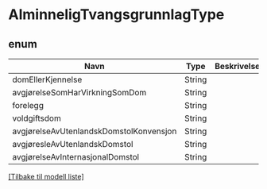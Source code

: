# AlminneligTvangsgrunnlagType

## enum

| Navn                                    | Type   | Beskrivelse | Notater |
|-----------------------------------------|--------|-------------|---------|
| domEllerKjennelse                       | String |             |         |
| avgjørelseSomHarVirkningSomDom          | String |             |         |
| forelegg                                | String |             |         |
| voldgiftsdom                            | String |             |         |
| avgjørelseAvUtenlandskDomstolKonvensjon | String |             |         |
| avgjøresleAvUtenlandskDomstol           | String |             |         |
| avgjørelseAvInternasjonalDomstol        | String |             |         |

[[Tilbake til modell liste]](../index.md)


